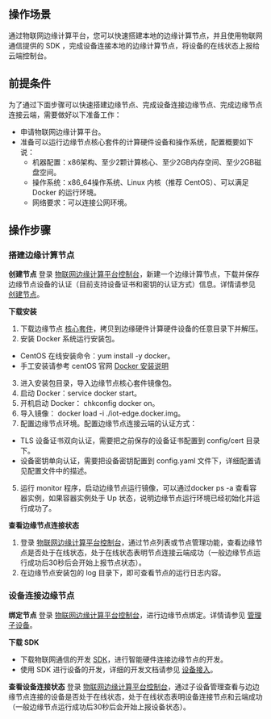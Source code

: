 ## 操作场景
通过物联网边缘计算平台，您可以快速搭建本地的边缘计算节点，并且使用物联网通信提供的 SDK ，完成设备连接本地的边缘计算节点，将设备的在线状态上报给云端控制台。


## 前提条件
为了通过下面步骤可以快速搭建边缘节点、完成设备连接边缘节点、完成边缘节点连接云端，需要做好以下准备工作：
- 申请物联网边缘计算平台。
- 准备可以运行边缘节点核心套件的计算硬件设备和操作系统，配置概要如下说：
	- 机器配置：x86架构、至少2颗计算核心、至少2GB内存空间、至少2GB磁盘空间。
	- 操作系统：x86_64操作系统、Linux 内核（推荐 CentOS）、可以满足 Docker 的运行环境。
	- 网络要求：可以连接公网环境。

## 操作步骤

### 搭建边缘计算节点
**创建节点**
登录 [物联网边缘计算平台控制台](https://console.cloud.tencent.com/iotcloud/edge)，新建一个边缘计算节点，下载并保存边缘节点设备的认证（目前支持设备证书和密钥的认证方式）信息。详情请参见 [创建节点](https://cloud.tencent.com/document/product/1118/36565)。

**下载安装**
1. 下载边缘节点 [核心套件]()，拷贝到边缘硬件计算硬件设备的任意目录下并解压。
2. 安装 Docker 系统运行安装包。
 - CentOS 在线安装命令：yum install -y docker。
 - 手工安装请参考 centOS 官网 [Docker 安装说明](https://docs.docker.com/install/linux/docker-ce/centos/)
3. 进入安装包目录，导入边缘节点核心套件镜像包。
 1. 启动 Docker：service docker start。
 2. 开机启动 Docker： chkconfig docker on。
 3. 导入镜像： docker load -i ./iot-edge.docker.img。
4. 配置边缘节点环境。配置边缘节点连接云端的认证方式：
 - TLS 设备证书双向认证，需要把之前保存的设备证书配置到 config/cert 目录下。
 - 设备密钥单向认证，需要把设备密钥配置到 config.yaml 文件下，详细配置请见配置文件中的描述。
5. 运行 monitor 程序，启动边缘节点运行镜像，可以通过docker ps -a 查看容器实例，如果容器实例处于 Up 状态，说明边缘节点运行环境已经初始化并运行成功了。

**查看边缘节点连接状态**
1. 登录 [物联网边缘计算平台控制台](https://console.cloud.tencent.com/iotcloud/edge)，通过节点列表或节点管理功能，查看边缘节点是否处于在线状态，处于在线状态表明节点连接云端成功（一般边缘节点运行成功后30秒后会开始上报节点状态）。
2. 在边缘节点安装包的 log 目录下，即可查看节点的运行日志内容。

### 设备连接边缘节点
**绑定节点**
登录 [物联网边缘计算平台控制台](https://console.cloud.tencent.com/iotcloud/edge)，进行边缘节点绑定。详情请参见  [管理子设备](https://cloud.tencent.com/document/product/1118/36564)。

**下载 SDK**
- 下载物联网通信的开发 [SDK](https://cloud.tencent.com/document/product/634/11928)，进行智能硬件连接边缘节点的开发。
- 使用 SDK 进行设备的开发，详细的开发文档请参见 [设备接入](https://cloud.tencent.com/document/product/634/35270)。

**查看设备连接状态**
登录 [物联网边缘计算平台控制台](https://console.cloud.tencent.com/iotcloud/edge)，通过子设备管理查看与边边缘节点连接的设备是否处于在线状态，处于在线状态表明设备连接节点和云端成功（一般边缘节点运行成功后30秒后会开始上报设备状态）。
